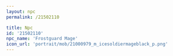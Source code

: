 ```yaml
---
layout: npc
permalink: /21502110

title: Npc
id: '21502110'
npc_name: 'Frostguard Mage'
icon_url: 'portrait/mob/21000979_m_icesoldiermageblack_p.png'
---
```

